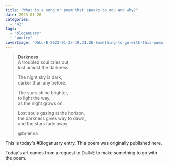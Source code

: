 ```yaml
---
title: "What is a song or poem that speaks to you and why?"
date: 2023-01-26
categories: 
  - "42"
tags: 
  - "bloganuary"
  - "poetry"
coverImage: "DALL·E-2023-01-25-19.31.26-Something-to-go-with-this-poem_-Darkness-A-troubled-soul-cries-out-lost-amidst-the-darkness.-The-night-sky-is-dark-darker-than-any-before.-The.png"
---
```


> **Darkness**  
> A troubled soul cries out,   
> lost amidst the darkness.   
>   
> The night sky is dark,   
> darker than any before.   
>   
> The stars shine brighter,   
> to light the way,   
> as the night grows on.   
>   
> Lost souls gazing at the horizon,   
> the darkness gives way to dawn,   
> and the stars fade away.  
> 
> @brienna

This is today's #Bloganuary entry. This poem was originally published here.

Today's art comes from a request to Dall•E to make something to go with the poem.
